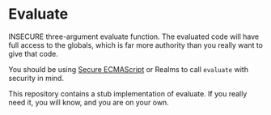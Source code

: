 # Evaluate

INSECURE three-argument evaluate function.  The evaluated code will have full
access to the globals, which is far more authority than you really want to give
that code.

You should be using [Secure ECMAScript](https://github.com/Agoric/SES) or Realms
to call `evaluate` with security in mind.

This repository contains a stub implementation of evaluate.  If you really
need it, you will know, and you are on your own.

